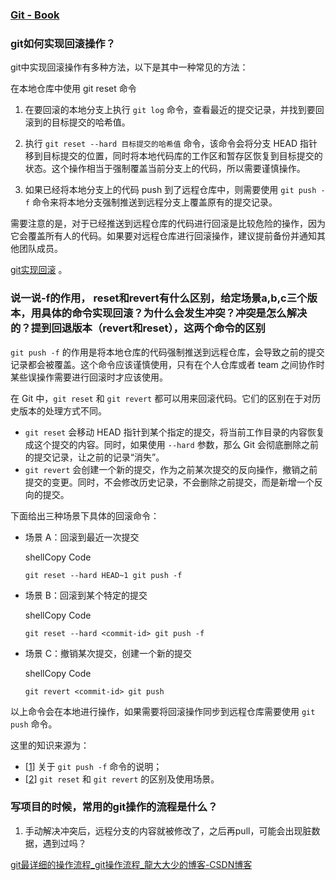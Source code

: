 ### [Git - Book](https://git-scm.com/book/zh/v2)

### git如何实现回滚操作？

git中实现回滚操作有多种方法，以下是其中一种常见的方法：

在本地仓库中使用 git reset 命令

1. 在要回滚的本地分支上执行 `git log` 命令，查看最近的提交记录，并找到要回滚到的目标提交的哈希值。

2. 执行 `git reset --hard 目标提交的哈希值` 命令，该命令会将分支 HEAD 指针移到目标提交的位置，同时将本地代码库的工作区和暂存区恢复到目标提交的状态。这个操作相当于强制覆盖当前分支上的代码，所以需要谨慎操作。

3. 如果已经将本地分支上的代码 push 到了远程仓库中，则需要使用 `git push -f` 命令来将本地分支强制推送到远程分支上覆盖原有的提交记录。

需要注意的是，对于已经推送到远程仓库的代码进行回滚是比较危险的操作，因为它会覆盖所有人的代码。如果要对远程仓库进行回滚操作，建议提前备份并通知其他团队成员。

 [git实现回滚](https://cloud.tencent.com/developer/article/1582800) 。

### 说一说-f的作用， reset和revert有什么区别，给定场景a,b,c三个版本，用具体的命令实现回滚？为什么会发生冲突？冲突是怎么解决的？提到回退版本（revert和reset），这两个命令的区别

`git push -f` 的作用是将本地仓库的代码强制推送到远程仓库，会导致之前的提交记录都会被覆盖。这个命令应该谨慎使用，只有在个人仓库或者 team 之间协作时某些误操作需要进行回滚时才应该使用。

在 Git 中，`git reset` 和 `git revert` 都可以用来回滚代码。它们的区别在于对历史版本的处理方式不同。

- `git reset` 会移动 HEAD 指针到某个指定的提交，将当前工作目录的内容恢复成这个提交的内容。同时，如果使用 `--hard` 参数，那么 Git 会彻底删除之前的提交记录，让之前的记录“消失”。
- `git revert` 会创建一个新的提交，作为之前某次提交的反向操作，撤销之前提交的变更。同时，不会修改历史记录，不会删除之前提交，而是新增一个反向的提交。

下面给出三种场景下具体的回滚命令：

- 场景 A：回滚到最近一次提交
  
  shellCopy Code
  
  `git reset --hard HEAD~1 git push -f`

- 场景 B：回滚到某个特定的提交
  
  shellCopy Code
  
  `git reset --hard <commit-id> git push -f`

- 场景 C：撤销某次提交，创建一个新的提交
  
  shellCopy Code
  
  `git revert <commit-id> git push`

以上命令会在本地进行操作，如果需要将回滚操作同步到远程仓库需要使用 `git push` 命令。

这里的知识来源为：

- [[1](https://segmentfault.com/a/1190000038436305)] 关于 `git push -f` 命令的说明；
- [[2](https://zhuanlan.zhihu.com/p/412482122)] `git reset` 和 `git revert` 的区别及使用场景。

### 写项目的时候，常用的git操作的流程是什么？

1. 手动解决冲突后，远程分支的内容就被修改了，之后再pull，可能会出现脏数据，遇到过吗？

[git最详细的操作流程_git操作流程_龍大大少的博客-CSDN博客](https://blog.csdn.net/weixin_45620619/article/details/124618872)
